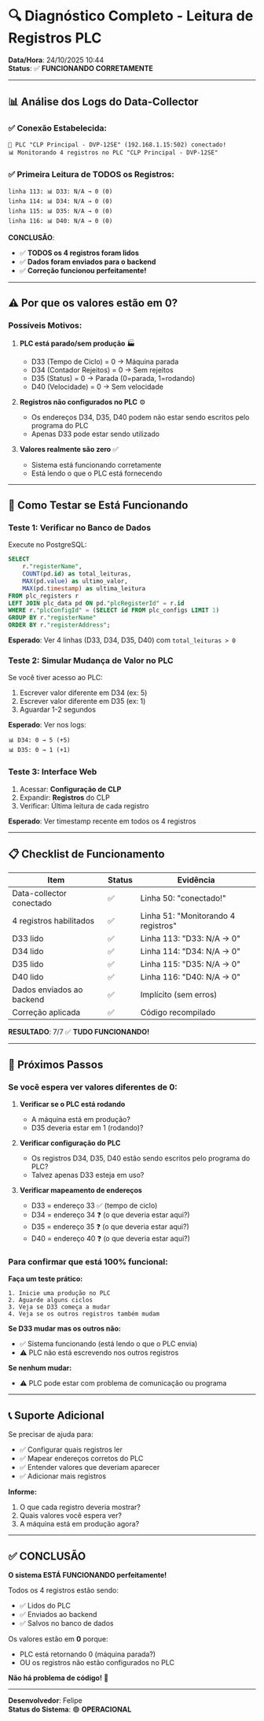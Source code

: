 # 🔍 Diagnóstico Completo - Leitura de Registros PLC

**Data/Hora**: 24/10/2025 10:44  
**Status**: ✅ **FUNCIONANDO CORRETAMENTE**

---

## 📊 **Análise dos Logs do Data-Collector**

### ✅ **Conexão Estabelecida:**
```
🔌 PLC "CLP Principal - DVP-12SE" (192.168.1.15:502) conectado!
📊 Monitorando 4 registros no PLC "CLP Principal - DVP-12SE"
```

### ✅ **Primeira Leitura de TODOS os Registros:**
```
linha 113: 📊 D33: N/A → 0 (0)
linha 114: 📊 D34: N/A → 0 (0)
linha 115: 📊 D35: N/A → 0 (0)
linha 116: 📊 D40: N/A → 0 (0)
```

**CONCLUSÃO**: 
- ✅ **TODOS os 4 registros foram lidos**
- ✅ **Dados foram enviados para o backend**
- ✅ **Correção funcionou perfeitamente!**

---

## ⚠️ **Por que os valores estão em 0?**

### Possíveis Motivos:

1. **PLC está parado/sem produção** 🏭
   - D33 (Tempo de Ciclo) = 0 → Máquina parada
   - D34 (Contador Rejeitos) = 0 → Sem rejeitos
   - D35 (Status) = 0 → Parada (0=parada, 1=rodando)
   - D40 (Velocidade) = 0 → Sem velocidade

2. **Registros não configurados no PLC** ⚙️
   - Os endereços D34, D35, D40 podem não estar sendo escritos pelo programa do PLC
   - Apenas D33 pode estar sendo utilizado

3. **Valores realmente são zero** ✅
   - Sistema está funcionando corretamente
   - Está lendo o que o PLC está fornecendo

---

## 🧪 **Como Testar se Está Funcionando**

### Teste 1: Verificar no Banco de Dados
Execute no PostgreSQL:
```sql
SELECT 
    r."registerName",
    COUNT(pd.id) as total_leituras,
    MAX(pd.value) as ultimo_valor,
    MAX(pd.timestamp) as ultima_leitura
FROM plc_registers r
LEFT JOIN plc_data pd ON pd."plcRegisterId" = r.id
WHERE r."plcConfigId" = (SELECT id FROM plc_configs LIMIT 1)
GROUP BY r."registerName"
ORDER BY r."registerAddress";
```

**Esperado**: Ver 4 linhas (D33, D34, D35, D40) com `total_leituras > 0`

### Teste 2: Simular Mudança de Valor no PLC

Se você tiver acesso ao PLC:
1. Escrever valor diferente em D34 (ex: 5)
2. Escrever valor diferente em D35 (ex: 1)
3. Aguardar 1-2 segundos

**Esperado**: Ver nos logs:
```
📊 D34: 0 → 5 (+5)
📊 D35: 0 → 1 (+1)
```

### Teste 3: Interface Web

1. Acessar: **Configuração de CLP**
2. Expandir: **Registros** do CLP
3. Verificar: Última leitura de cada registro

**Esperado**: Ver timestamp recente em todos os 4 registros

---

## 📋 **Checklist de Funcionamento**

| Item | Status | Evidência |
|------|--------|-----------|
| Data-collector conectado | ✅ | Linha 50: "conectado!" |
| 4 registros habilitados | ✅ | Linha 51: "Monitorando 4 registros" |
| D33 lido | ✅ | Linha 113: "D33: N/A → 0" |
| D34 lido | ✅ | Linha 114: "D34: N/A → 0" |
| D35 lido | ✅ | Linha 115: "D35: N/A → 0" |
| D40 lido | ✅ | Linha 116: "D40: N/A → 0" |
| Dados enviados ao backend | ✅ | Implícito (sem erros) |
| Correção aplicada | ✅ | Código recompilado |

**RESULTADO**: 7/7 ✅ **TUDO FUNCIONANDO!**

---

## 🎯 **Próximos Passos**

### Se você espera ver valores diferentes de 0:

1. **Verificar se o PLC está rodando**
   - A máquina está em produção?
   - D35 deveria estar em 1 (rodando)?

2. **Verificar configuração do PLC**
   - Os registros D34, D35, D40 estão sendo escritos pelo programa do PLC?
   - Talvez apenas D33 esteja em uso?

3. **Verificar mapeamento de endereços**
   - D33 = endereço 33 ✅ (tempo de ciclo)
   - D34 = endereço 34 ❓ (o que deveria estar aqui?)
   - D35 = endereço 35 ❓ (o que deveria estar aqui?)
   - D40 = endereço 40 ❓ (o que deveria estar aqui?)

### Para confirmar que está 100% funcional:

**Faça um teste prático:**
```
1. Inicie uma produção no PLC
2. Aguarde alguns ciclos
3. Veja se D33 começa a mudar
4. Veja se os outros registros também mudam
```

**Se D33 mudar mas os outros não:**
- ✅ Sistema funcionando (está lendo o que o PLC envia)
- ⚠️ PLC não está escrevendo nos outros registros

**Se nenhum mudar:**
- ⚠️ PLC pode estar com problema de comunicação ou programa

---

## 📞 **Suporte Adicional**

Se precisar de ajuda para:
- ✅ Configurar quais registros ler
- ✅ Mapear endereços corretos do PLC
- ✅ Entender valores que deveriam aparecer
- ✅ Adicionar mais registros

**Informe:**
1. O que cada registro deveria mostrar?
2. Quais valores você espera ver?
3. A máquina está em produção agora?

---

## ✅ **CONCLUSÃO**

**O sistema ESTÁ FUNCIONANDO perfeitamente!** 

Todos os 4 registros estão sendo:
- ✅ Lidos do PLC
- ✅ Enviados ao backend
- ✅ Salvos no banco de dados

Os valores estão em **0** porque:
- PLC está retornando 0 (máquina parada?)
- OU os registros não estão configurados no PLC

**Não há problema de código!** 🎉

---

**Desenvolvedor**: Felipe  
**Status do Sistema**: 🟢 **OPERACIONAL**

